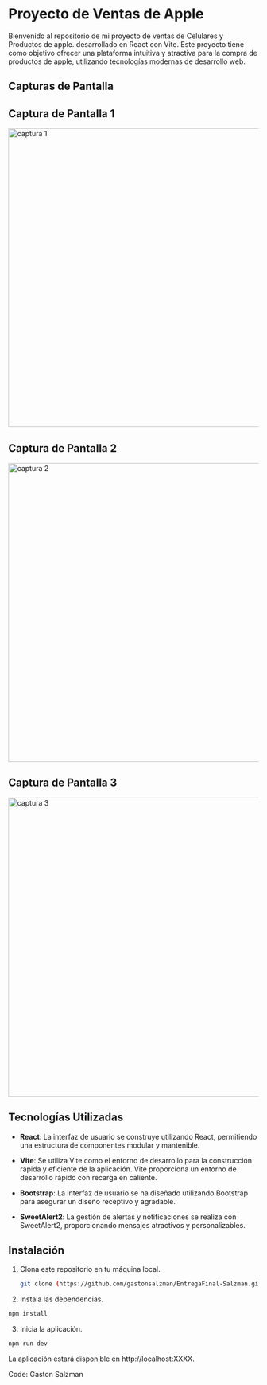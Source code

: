 # Proyecto de Ventas de Apple

Bienvenido al repositorio de mi proyecto de ventas de Celulares y Productos de apple. desarrollado en React con Vite. Este proyecto tiene como objetivo ofrecer una plataforma intuitiva y atractiva para la compra de productos de apple, utilizando tecnologías modernas de desarrollo web.
 
## Capturas de Pantalla

## Captura de Pantalla 1

<img src="[![Cap1.png](https://i.postimg.cc/WzMHwKXP/Cap1.png)](https://postimg.cc/H8kzp6qS)" alt="captura 1" style= "width:600px">

## Captura de Pantalla 2

<img src="[![Cap2.png](https://i.postimg.cc/v89kygMS/Cap2.png)](https://postimg.cc/23k2F514)" alt="captura 2" style= "width:600px">

## Captura de Pantalla 3

<img src="[![Cap3.png](https://i.postimg.cc/rFkbwVwy/Cap3.png)](https://postimg.cc/PNSK6kD0)" alt="captura 3" style= "width:600px">

## Tecnologías Utilizadas 

- **React**: La interfaz de usuario se construye utilizando React, permitiendo una estructura de componentes modular y mantenible.

- **Vite**: Se utiliza Vite como el entorno de desarrollo para la construcción rápida y eficiente de la aplicación. Vite proporciona un entorno de desarrollo rápido con recarga en caliente.

- **Bootstrap**: La interfaz de usuario se ha diseñado utilizando Bootstrap para asegurar un diseño receptivo y agradable.

- **SweetAlert2**: La gestión de alertas y notificaciones se realiza con SweetAlert2, proporcionando mensajes atractivos y personalizables.


## Instalación

1. Clona este repositorio en tu máquina local.

   ```bash
   git clone (https://github.com/gastonsalzman/EntregaFinal-Salzman.git)

2. Instala las dependencias.

```bash
npm install
```
3. Inicia la aplicación.

```bash
npm run dev
```
La aplicación estará disponible en http://localhost:XXXX.




Code: Gaston Salzman
